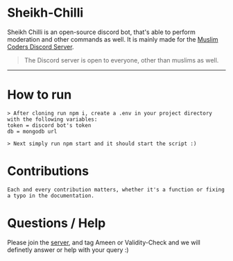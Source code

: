 # Sheikh-Chilli

Sheikh Chilli is an open-source discord bot, that's able to perform moderation and other commands as well. It is mainly made for the [Muslim Coders Discord Server](https://discord.gg/Vtnv3tBJem).

> The Discord server is open to everyone, other than muslims as well.

---

# How to run

    > After cloning run npm i, create a .env in your project directory with the following variables:
    token = discord bot's token
    db = mongodb url

    > Next simply run npm start and it should start the script :)

# Contributions

    Each and every contribution matters, whether it's a function or fixing a typo in the documentation.

# Questions / Help

Please join the [server](https://discord.gg/Vtnv3tBJem), and tag Ameen or Validity-Check and we will definetly answer or help with your query :)
